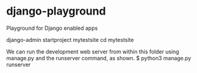 # django-playground
Playground for Django enabled apps

django-admin startproject mytestsite 
cd mytestsite

We can run the development web server from within this folder using manage.py and the runserver command, as shown.
$ python3 manage.py runserver
